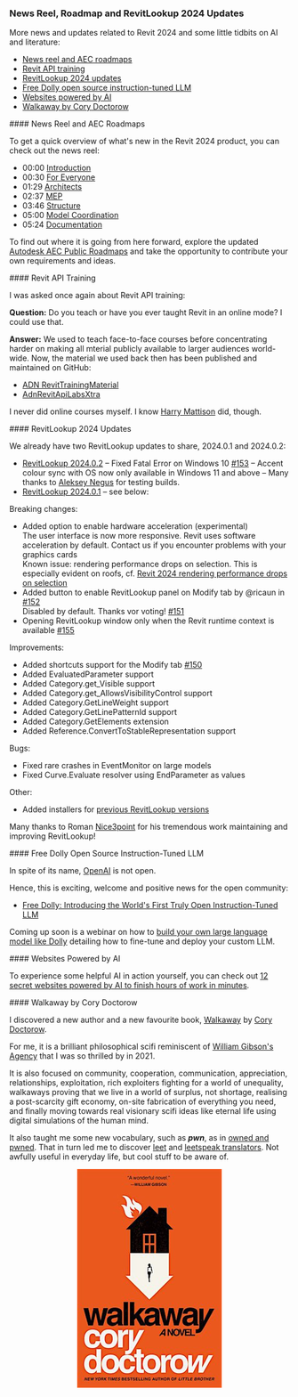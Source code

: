 <head>
<meta http-equiv="Content-Type" content="text/html; charset=utf-8">
<link rel="stylesheet" type="text/css" href="bc.css">
<script src="https://cdn.rawgit.com/google/code-prettify/master/loader/run_prettify.js" type="text/javascript"></script>
</head>

<!---

- What's new in Revit 2024 release reel
  https://youtu.be/qA74NHN8lh0
  https://youtu.be/qA74NHN8lh0?t=2
  https://youtu.be/qA74NHN8lh0?t=30
  https://youtu.be/qA74NHN8lh0?t=89
  https://youtu.be/qA74NHN8lh0?t=157
  https://youtu.be/qA74NHN8lh0?t=226
  https://youtu.be/qA74NHN8lh0?t=300
  https://youtu.be/qA74NHN8lh0?t=324
  Chapters
  00:00 Introduction https://www.youtube.com/watch?v=qA74NHN8lh0&list=RDCMUC605NHqEkxXsFYdoPrD6mOg&index=1&t=0s
  00:30 For Everyone https://www.youtube.com/watch?v=qA74NHN8lh0&list=RDCMUC605NHqEkxXsFYdoPrD6mOg&index=1&t=30s
  01:29 Architects
  02:37 MEP
  03:46 Structure
  05:00 Model Coordination
  05:24 Documentation

- https://blogs.autodesk.com/revit/roadmap/

- webinar
  AEC Collection Essentials:
  What’s New in Revit 2024
  https://www.autodesk.com/webinars/aec/revit-whats-new-2024
  https://twitter.com/AutodeskRevit/status/1645819085886717956?s=20

- RevitLookup 2024
  https://github.com/jeremytammik/RevitLookup/blob/dev_winui/Changelog.md

- RevitLookup 2024.0.1
  https://github.com/jeremytammik/RevitLookup/releases/tag/2024.0.1

- RevitLookup 2024.0.2
  Fixed Fatal Error on Windows 10 #153
  Accent colour sync with OS now only available in Windows 11 and above. Many thanks to Aleksey Negus for testing builds
  https://github.com/jeremytammik/RevitLookup/releases/tag/2024.0.2

- WPF UI
  https://github.com/jeremytammik/RevitLookup/discussions/149#discussioncomment-5565125
  gaborschnierer
  Awesome job! Thank you for your contributions!
  I really like the winui style wpf windows. I tried to achieve a similar result for my project, but failed. I'll dive into into the code, but if you can recommend any guides and tweaks to get a basic winui style window displayed in Revit, that would save me a ton of brainwork. 😅
  Nice3point
  Thank you, I'm very pleased) The easiest way is to copy the UI project from RevitLookup. You will not be able to use the original winui project because it is tied to the use of the static Appication.Current property, which is not available for the dll applications that are used in Revit.
  In addition, you should not forget to add the manifest file to your application)
  изображение
  /Users/jta/a/doc/revit/tbc/git/a/img/wpf_ui_app_manifest.png
  There are probably no manuals, just learning the code 😉
  Using Microsoft.Extensions.Hosting.Host is optional, you can create a regular window, new FluentWindow() and call the ShowDialog() method, if you tell me what fails you, I can give more information)
  gaborschnierer reacted with rocket emoji
  Thanks for the tip. Tried the Host way as well, but it just starts to get so dependent on RevitLookup classes like Host and IWindow, that I gave up. Alternatively newing up the FluentWindow and calling ShowDialog() throws when trying to remove the backdrop. Do you have any quick tips? If not, don't worry, it's not so vital.
  Nice3point
  The documentation used to be here https://wpfui.lepo.co/documentation/, unfortunately it is not available nowTry running this project on your computer and learn how it works
  gaborschnierer
  Yea, I'll build it from ground up when I get the chance. Thanks! 🙏
  https://github.com/lepoco/wpfui

- Revit API training
  Q Do you teach or have you ever taught Revit in an online mode? I could use that.
  A We used to teach face-to-face courses and published the material on GitHub:
  https://github.com/ADN-DevTech/RevitTrainingMaterial
  https://github.com/jeremytammik/AdnRevitApiLabsXtra
  I never did online. I know Harry Mattison did:
  https://www.youtube.com/user/BoostYourBIM

- Siemens and Microsoft drive industrial productivity with generative artificial intelligence
  https://new.siemens.com/us/en/company/press/press-releases/digital-industries/siemens-microsoft-generative-artificial-intelligence.html

- Free Dolly: Introducing the World's First Truly Open Instruction-Tuned LLM
  https://www.databricks.com/blog/2023/04/12/dolly-first-open-commercially-viable-instruction-tuned-llm

- Build Your Own Large Language Model Like Dolly
  How to fine-tune and deploy your custom LLM
  https://www.databricks.com/resources/webinar/build-your-own-large-language-model-dolly

- 12 secret websites powered by AI to finish hours of work in minutes
  https://twitter.com/heyBarsee/status/1646161514682884099?s=20

- Cory Doctorow
  pwn
  https://en.wikipedia.org/wiki/Leet#Owned_and_pwned
  leet
  leetspeak
  https://md5decrypt.net/en/Leet-translator/#results

twitter:

News reel, roadmap and RevitLookup 2024 update,
for the @AutodeskRevit #BIM #RevitAPI @DynamoBIM @AutodeskAPS

-
 ...

linkedin:


#BIM #DynamoBIM #AutodeskAPS #Revit #API #IFC #SDK #Autodesk #AEC #adsk

the [Revit API discussion forum](http://forums.autodesk.com/t5/revit-api-forum/bd-p/160) thread

<center>
<img src="img/" alt="" title="" width="600"/>
<p style="font-size: 80%; font-style:italic"></p>
</center>

-->

### News Reel, Roadmap and RevitLookup 2024 Updates

More news and updates related to Revit 2024 and some little tidbits on AI and literature:

- [News reel and AEC roadmaps](#2)
- [Revit API training](#3)
- [RevitLookup 2024 updates](#4)
- [Free Dolly open source instruction-tuned LLM](#5)
- [Websites powered by AI](#6)
- [Walkaway by Cory Doctorow](#7)

####<a name="2"></a> News Reel and AEC Roadmaps

To get a quick overview of what's new in the Revit 2024 product, you can check out the news reel:

- 00:00 [Introduction](https://youtu.be/qA74NHN8lh0)
- 00:30 [For Everyone](https://youtu.be/qA74NHN8lh0?t=30)
- 01:29 [Architects](https://youtu.be/qA74NHN8lh0?t=89)
- 02:37 [MEP](https://youtu.be/qA74NHN8lh0?t=157)
- 03:46 [Structure](https://youtu.be/qA74NHN8lh0?t=226)
- 05:00 [Model Coordination](https://youtu.be/qA74NHN8lh0?t=300)
- 05:24 [Documentation](https://youtu.be/qA74NHN8lh0?t=324)

To find out where it is going from here forward, explore
the updated [Autodesk AEC Public Roadmaps](https://blogs.autodesk.com/revit/roadmap/) and
take the opportunity to contribute your own requirements and ideas.

####<a name="3"></a> Revit API Training

I was asked once again about Revit API training:

**Question:** Do you teach or have you ever taught Revit in an online mode? I could use that.

**Answer:** We used to teach face-to-face courses before concentrating harder on making all mterial  publicly available to larger audiences world-wide.
Now, the material we used back then has been published and maintained on GitHub:

- [ADN RevitTrainingMaterial](https://github.com/ADN-DevTech/RevitTrainingMaterial)
- [AdnRevitApiLabsXtra](https://github.com/jeremytammik/AdnRevitApiLabsXtra)

I never did online courses myself.
I know [Harry Mattison](https://www.youtube.com/user/BoostYourBIM) did, though.


####<a name="4"></a> RevitLookup 2024 Updates

We already have two RevitLookup updates to share, 2024.0.1 and 2024.0.2:

- [RevitLookup 2024.0.2](https://github.com/jeremytammik/RevitLookup/releases/edit/2024.0.2)
  &ndash; Fixed Fatal Error on Windows 10 [#153](https://github.com/jeremytammik/RevitLookup/issues/153)
  &ndash; Accent colour sync with OS now only available in Windows 11 and above
  &ndash; Many thanks to [Aleksey Negus](https://t.me/a_negus) for testing builds.
- [RevitLookup 2024.0.1](https://github.com/jeremytammik/RevitLookup/releases/edit/2024.0.1) &ndash; see below:

Breaking changes:

- Added option to enable hardware acceleration (experimental)
<br/>The user interface is now more responsive. Revit uses software acceleration by default. Contact us if you encounter problems with your graphics cards
<br/>Known issue: rendering performance drops on selection. This is especially evident on roofs,
  cf. [Revit 2024 rendering performance drops on selection](https://forums.autodesk.com/t5/revit-api-forum/revit-2024-rendering-performance-drops-on-selection/td-p/11878396)
- Added button to enable RevitLookup panel on Modify tab by @ricaun in [#152](https://github.com/jeremytammik/RevitLookup/pull/152)
<br/>Disabled by default. Thanks vor voting! [#151](https://github.com/jeremytammik/RevitLookup/discussions/151)
- Opening RevitLookup window only when the Revit runtime context is available [#155](https://github.com/jeremytammik/RevitLookup/issues/155)

Improvements:

- Added shortcuts support for the Modify tab [#150](https://github.com/jeremytammik/RevitLookup/issues/150)
- Added EvaluatedParameter support
- Added Category.get_Visible support
- Added Category.get_AllowsVisibilityControl support
- Added Category.GetLineWeight support
- Added Category.GetLinePatternId support
- Added Category.GetElements extension
- Added Reference.ConvertToStableRepresentation support

Bugs:

- Fixed rare crashes in EventMonitor on large models
- Fixed Curve.Evaluate resolver using EndParameter as values

Other:

- Added installers for [previous RevitLookup versions](https://github.com/jeremytammik/RevitLookup/wiki/Versions)

Many thanks to Roman [Nice3point](https://github.com/Nice3point) for his tremendous work maintaining and improving RevitLookup!

####<a name="5"></a> Free Dolly Open Source Instruction-Tuned LLM

In spite of its name, [OpenAI](https://en.wikipedia.org/wiki/OpenAI) is not open.

Hence, this is exciting, welcome  and positive news for the open community:

- [Free Dolly: Introducing the World's First Truly Open Instruction-Tuned LLM](https://www.databricks.com/blog/2023/04/12/dolly-first-open-commercially-viable-instruction-tuned-llm)

Coming up soon is a webinar on how
to [build your own large language model like Dolly](https://www.databricks.com/resources/webinar/build-your-own-large-language-model-dolly) detailing
how to fine-tune and deploy your custom LLM.

####<a name="6"></a> Websites Powered by AI

To experience some helpful AI in action yourself, you can check
out [12 secret websites powered by AI to finish hours of work in minutes](https://twitter.com/heyBarsee/status/1646161514682884099?s=20).

####<a name="7"></a> Walkaway by Cory Doctorow

I discovered a new author and a new favourite book,
[Walkaway](https://en.wikipedia.org/wiki/Walkaway_(Doctorow_novel))
by [Cory Doctorow](https://en.wikipedia.org/wiki/Cory_Doctorow).

For me, it is a brilliant philosophical scifi reminiscent
of [William Gibson's Agency](https://thebuildingcoder.typepad.com/blog/2021/10/sci-fi-languages-and-pipe-insulation-retrieval.html#4) that I was so thrilled by in 2021.

It is also focused on community, cooperation, communication, appreciation, relationships, exploitation, rich exploiters fighting for a world of unequality, walkaways proving that we live in a world of surplus, not shortage, realising a post-scarcity gift economy, on-site fabrication of everything you need, and finally moving towards real visionary scifi ideas like eternal life using digital simulations of the human mind.

It also taught me some new vocabulary,
such as <span style="font-weight: bold; font-style: italic;">pwn</span>,
as in [owned and pwned](https://en.wikipedia.org/wiki/Leet#Owned_and_pwned).
That in turn led me to discover [leet](https://en.wikipedia.org/wiki/Leet) and
[leetspeak translators](https://duckduckgo.com/?q=leetspeak+translator).
Not awfully useful in everyday life, but cool stuff to be aware of.

<center>
<img src="img/walkaway_cory_doctorow.jpg" alt="Walkaway by Cory Doctorow" title="Walkaway by Cory Doctorow" width="260"/> <!-- Pixel Height: 393 Pixel Width: 260 -->
</center>
